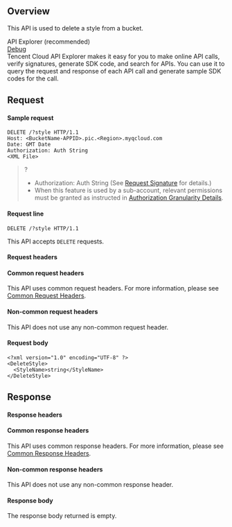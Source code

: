 ## Overview
This API is used to delete a style from a bucket.

<div class="rno-api-explorer">
    <div class="rno-api-explorer-inner">
        <div class="rno-api-explorer-hd">
            <div class="rno-api-explorer-title">
                API Explorer (recommended)
            </div>
            <a href="https://console.cloud.tencent.com/api/explorer?Product=cos&Version=2018-11-26&Action=DeleteBucketStyle&SignVersion=" class="rno-api-explorer-btn" hotrep="doc.api.explorerbtn" target="_blank"><i class="rno-icon-explorer"></i>Debug</a>
        </div>
        <div class="rno-api-explorer-body">
            <div class="rno-api-explorer-cont">
                Tencent Cloud API Explorer makes it easy for you to make online API calls, verify signatures, generate SDK code, and search for APIs. You can use it to query the request and response of each API call and generate sample SDK codes for the call.
            </div>
        </div>
    </div>
</div>


## Request
#### Sample request

```
DELETE /?style HTTP/1.1
Host: <BucketName-APPID>.pic.<Region>.myqcloud.com 
Date: GMT Date
Authorization: Auth String
<XML File>
```

>? 
> - Authorization: Auth String (See [Request Signature](https://intl.cloud.tencent.com/document/product/436/7778) for details.)
> - When this feature is used by a sub-account, relevant permissions must be granted as instructed in [Authorization Granularity Details](https://intl.cloud.tencent.com/document/product/1045/49896).
> 

#### Request line

```
DELETE /?style HTTP/1.1
```
This API accepts `DELETE` requests.

#### Request headers
#### Common request headers
This API uses common request headers. For more information, please see [Common Request Headers](https://intl.cloud.tencent.com/document/product/436/7728).
#### Non-common request headers
This API does not use any non-common request header.

#### Request body
```
<?xml version="1.0" encoding="UTF-8" ?>
<DeleteStyle>
  <StyleName>string</StyleName>
</DeleteStyle>
```

## Response
#### Response headers
#### Common response headers
This API uses common response headers. For more information, please see [Common Response Headers](https://intl.cloud.tencent.com/document/product/436/7729).
#### Non-common response headers
This API does not use any non-common response header.
#### Response body
The response body returned is empty.
  
